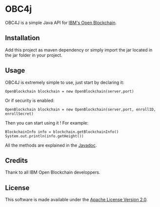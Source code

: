 # OBC4j

OBC4J is a simple Java API for [IBM's Open Blockchain](https://github.com/openblockchain).

## Installation

Add this project as maven dependency or simply import the jar located in the jar folder in your project.

## Usage

OBC4J is extremely simple to use, just start by declaring it:

`OpenBlockchain blockchain = new OpenBlockchain(server,port)`

Or if security is enabled:

`OpenBlockchain blockchain = new OpenBlockchain(server,port, enrollID, enrollSecret)`

Then you can start using it ! For example:

`BlockchainInfo info = blockchain.getBlockchainInfo()
System.out.println(info.getHeight())`

All the methods are explained in the [Javadoc](doc/).

## Credits

Thank to all IBM Open Blockchain developpers.

## License

This software is made available under the [Apache License Version 2.0](LICENSE).
